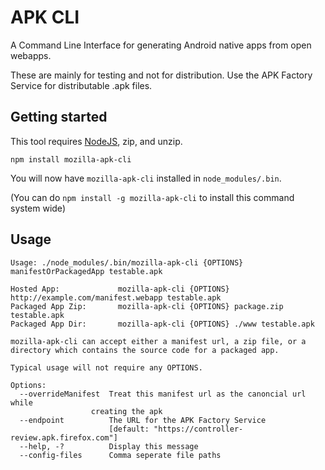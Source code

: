 # APK CLI

A Command Line Interface for generating Android native apps from open webapps.

These are mainly for testing and not for distribution.
Use the APK Factory Service for distributable .apk files.

## Getting started

This tool requires [NodeJS](http://nodejs.org), zip, and unzip.

    npm install mozilla-apk-cli

You will now have `mozilla-apk-cli` installed in `node_modules/.bin`.

(You can do `npm install -g mozilla-apk-cli` to install this command system wide)

## Usage


    Usage: ./node_modules/.bin/mozilla-apk-cli {OPTIONS} manifestOrPackagedApp testable.apk

    Hosted App:             mozilla-apk-cli {OPTIONS} http://example.com/manifest.webapp testable.apk
    Packaged App Zip:       mozilla-apk-cli {OPTIONS} package.zip testable.apk
    Packaged App Dir:       mozilla-apk-cli {OPTIONS} ./www testable.apk

    mozilla-apk-cli can accept either a manifest url, a zip file, or a directory which contains the source code for a packaged app.

    Typical usage will not require any OPTIONS.

    Options:
      --overrideManifest  Treat this manifest url as the canoncial url while
                      creating the apk                                          
      --endpoint          The URL for the APK Factory Service
                          [default: "https://controller-review.apk.firefox.com"]
      --help, -?          Display this message                                      
      --config-files      Comma seperate file paths

